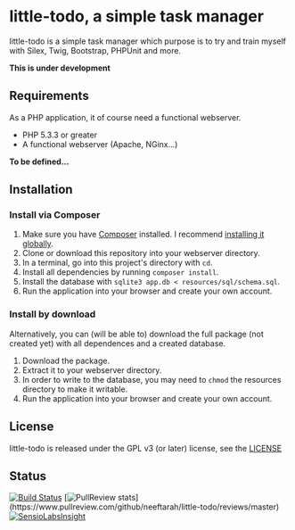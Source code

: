 little-todo, a simple task manager
=================================

little-todo is a simple task manager which purpose is to try and train myself with Silex, Twig, Bootstrap, PHPUnit and more.

**This is under development**


Requirements
------------

As a PHP application, it of course need a functional webserver.
  * PHP 5.3.3 or greater
  * A functional webserver (Apache, NGinx...)

**To be defined...**


Installation
------------

### Install via Composer

1. Make sure you have [Composer](http://getcomposer.org/) installed. I recommend [installing it globally](http://getcomposer.org/doc/00-intro.md#globally).
2. Clone or download this repository into your webserver directory.
3. In a terminal, go into this project's directory with `cd`.
4. Install all dependencies by running `composer install`.
5. Install the database with `sqlite3 app.db < resources/sql/schema.sql`.
6. Run the application into your browser and create your own account.


### Install by download

Alternatively, you can (will be able to) download the full package (not created yet) with all dependences and a created database.

1. Download the package.
2. Extract it to your webserver directory.
3. In order to write to the database, you may need to `chmod` the resources directory to make it writable.
4. Run the application into your browser and create your own account.

License
-------

little-todo is released under the GPL v3 (or later) license, see the [LICENSE](LICENSE)

Status
------
[![Build Status](https://travis-ci.org/neeftarah/little-todo.svg?branch=master)](https://travis-ci.org/neeftarah/little-todo)
[![PullReview stats](https://www.pullreview.com/github/neeftarah/little-todo/badges/master.svg?)](https://www.pullreview.com/github/neeftarah/little-todo/reviews/master)
[![SensioLabsInsight](https://insight.sensiolabs.com/projects/f63c0c86-1819-4609-b439-ddcf8a1335f7/mini.png)](https://insight.sensiolabs.com/projects/f63c0c86-1819-4609-b439-ddcf8a1335f7)
